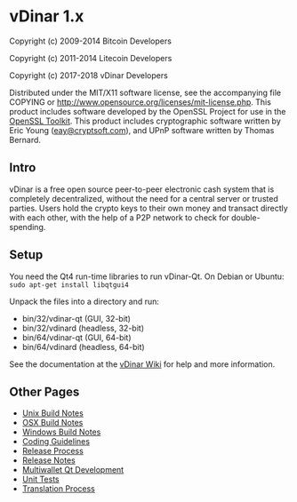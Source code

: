 vDinar 1.x
====================

Copyright (c) 2009-2014 Bitcoin Developers

Copyright (c) 2011-2014 Litecoin Developers

Copyright (c) 2017-2018 vDinar Developers

Distributed under the MIT/X11 software license, see the accompanying
file COPYING or http://www.opensource.org/licenses/mit-license.php.
This product includes software developed by the OpenSSL Project for use in the [OpenSSL Toolkit](http://www.openssl.org/). This product includes
cryptographic software written by Eric Young ([eay@cryptsoft.com](mailto:eay@cryptsoft.com)), and UPnP software written by Thomas Bernard.


Intro
---------------------
vDinar is a free open source peer-to-peer electronic cash system that is
completely decentralized, without the need for a central server or trusted
parties.  Users hold the crypto keys to their own money and transact directly
with each other, with the help of a P2P network to check for double-spending.


Setup
---------------------
You need the Qt4 run-time libraries to run vDinar-Qt. On Debian or Ubuntu:
	`sudo apt-get install libqtgui4`

Unpack the files into a directory and run:

- bin/32/vdinar-qt (GUI, 32-bit)
- bin/32/vdinard (headless, 32-bit)
- bin/64/vdinar-qt (GUI, 64-bit)
- bin/64/vdinard (headless, 64-bit)

See the documentation at the [vDinar Wiki](http://vdinar.info)
for help and more information.


Other Pages
---------------------
- [Unix Build Notes](build-unix.md)
- [OSX Build Notes](build-osx.md)
- [Windows Build Notes](build-msw.md)
- [Coding Guidelines](coding.md)
- [Release Process](release-process.md)
- [Release Notes](release-notes.md)
- [Multiwallet Qt Development](multiwallet-qt.md)
- [Unit Tests](unit-tests.md)
- [Translation Process](translation_process.md)
